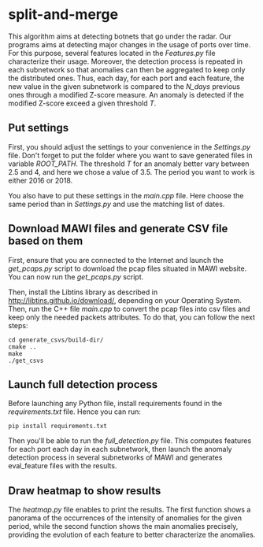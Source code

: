 # split-and-merge

This algorithm aims at detecting botnets that go under the radar. Our programs aims at detecting major changes in the usage of ports over time. For this purpose, several features located in the *Features.py* file characterize their usage. Moreover, the detection process is repeated in each subnetwork so that anomalies can then be aggregated to keep only the distributed ones. Thus, each day, for each port and each feature, the new value in the given subnetwork is compared to the *N_days* previous ones through a modified Z-score measure. An anomaly is detected if the modified Z-score exceed a given threshold *T*.

## Put settings

First, you should adjust the settings to your convenience in the *Settings.py* file.
Don't forget to put the folder where you want to save generated files in variable *ROOT_PATH*.
The threshold *T* for an anomaly better vary between 2.5 and 4, and here we chose a value of 3.5.
The period you want to work is either 2016 or 2018.

You also have to put these settings in the *main.cpp* file. Here choose the same period than in *Settings.py* and use the matching list of dates.

## Download MAWI files and generate CSV file based on them

First, ensure that you are connected to the Internet and launch the *get_pcaps.py* script to download the pcap files situated in MAWI website. You can now run the *get_pcaps.py* script.

Then, install the Libtins library as described in http://libtins.github.io/download/, depending on your Operating System. Then, run the C++ file *main.cpp* to convert the pcap files into csv files and keep only the needed packets attributes.
To do that, you can follow the next steps:
```
cd generate_csvs/build-dir/
cmake ..
make
./get_csvs
```

## Launch full detection process

Before launching any Python file, install requirements found in the *requirements.txt* file. Hence you can run:
```
pip install requirements.txt
```

Then you'll be able to run the *full_detection.py* file. This computes features for each port each day in each subnetwork, then launch the anomaly detection process in several subnetworks of MAWI and generates eval_feature files with the results.

## Draw heatmap to show results
The *heatmap.py* file enables to print the results. The first function shows a panorama of the occurrences of the intensity of anomalies for the given period, while the second function shows the main anomalies precisely, providing the evolution of each feature to better characterize the anomalies.